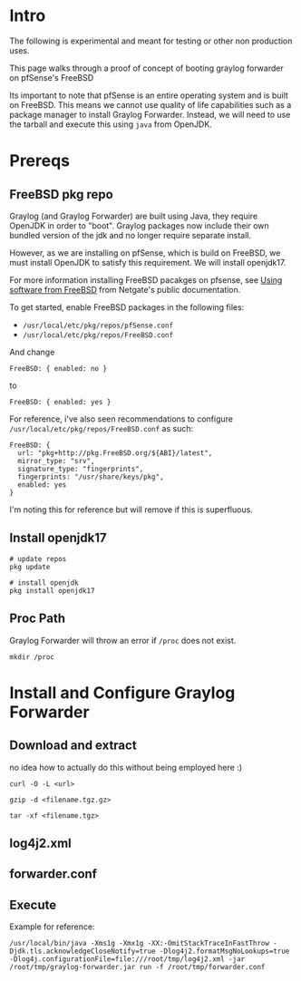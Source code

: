# Intro

The following is experimental and meant for testing or other non production uses.

This page walks through a proof of concept of booting graylog forwarder on pfSense's FreeBSD

Its important to note that pfSense is an entire operating system and is built on FreeBSD. This means we cannot use quality of life capabilities such as a package manager to install Graylog Forwarder. Instead, we will need to use the tarball and execute this using `java` from OpenJDK.

# Prereqs

## FreeBSD pkg repo

Graylog (and Graylog Forwarder) are built using Java, they require OpenJDK in order to "boot". Graylog packages now include their own bundled version of the jdk and no longer require separate install.

However, as we are installing on pfSense, which is build on FreeBSD, we must install OpenJDK to satisfy this requirement. We will install openjdk17.

For more information installing FreeBSD pacakges on pfsense, see [Using software from FreeBSD](https://docs.netgate.com/pfsense/en/latest/recipes/freebsd-pkg-repo.html) from Netgate's public documentation.

To get started, enable FreeBSD packages in the following files:

* `/usr/local/etc/pkg/repos/pfSense.conf`
* `/usr/local/etc/pkg/repos/FreeBSD.conf`

And change

```
FreeBSD: { enabled: no }
```

to

```
FreeBSD: { enabled: yes }
```

For reference, i've also seen recommendations to configure `/usr/local/etc/pkg/repos/FreeBSD.conf` as such:

```
FreeBSD: {
  url: "pkg+http://pkg.FreeBSD.org/${ABI}/latest",
  mirror_type: "srv",
  signature_type: "fingerprints",
  fingerprints: "/usr/share/keys/pkg",
  enabled: yes
}
```

I'm noting this for reference but will remove if this is superfluous.

## Install openjdk17

```
# update repos
pkg update

# install openjdk
pkg install openjdk17
```

## Proc Path

Graylog Forwarder will throw an error if `/proc` does not exist.

```
mkdir /proc
```

# Install and Configure Graylog Forwarder

## Download and extract

no idea how to actually do this without being employed here :)

```
curl -O -L <url>
```

```
gzip -d <filename.tgz.gz>
```

```
tar -xf <filename.tgz>
```

## log4j2.xml

## forwarder.conf

## Execute

Example for reference:

```
/usr/local/bin/java -Xms1g -Xmx1g -XX:-OmitStackTraceInFastThrow -Djdk.tls.acknowledgeCloseNotify=true -Dlog4j2.formatMsgNoLookups=true -Dlog4j.configurationFile=file:///root/tmp/log4j2.xml -jar /root/tmp/graylog-forwarder.jar run -f /root/tmp/forwarder.conf
```